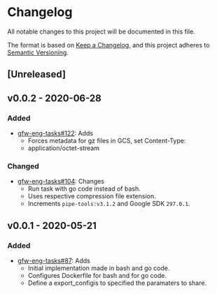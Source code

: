 # Changelog

All notable changes to this project will be documented in this file.

The format is based on [Keep a
Changelog](https://keepachangelog.com/en/1.0.0/), and this project adheres to
[Semantic Versioning](https://semver.org/spec/v2.0.0.html).

## [Unreleased]

## v0.0.2 - 2020-06-28

### Added

* [gfw-eng-tasks#122](https://github.com/GlobalFishingWatch/gfw-eng-tasks/issues/122): Adds
    * Forces metadata for gz files in GCS, set Content-Type:
    * application/octet-stream

### Changed

* [gfw-eng-tasks#104](https://github.com/GlobalFishingWatch/gfw-eng-tasks/issues/104): Changes
    * Run task with go code instead of bash.
    * Uses respective compression file extension.
    * Increments `pipe-tools:v3.1.2` and Google SDK `297.0.1`.

## v0.0.1 - 2020-05-21

### Added

* [gfw-eng-tasks#87](https://github.com/GlobalFishingWatch/gfw-eng-tasks/issues/87): Adds
    * Initial implementation made in bash and go code.
    * Configures Dockerfile for bash and for go code.
    * Define a export_configis to specified the paramaters to share.
